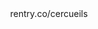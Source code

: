 ㅤㅤㅤㅤㅤㅤㅤ
ㅤㅤㅤㅤㅤㅤㅤ
ㅤㅤㅤㅤㅤㅤ
ㅤㅤㅤㅤㅤㅤㅤrentry.co/cercueils
<!--
**normalelevator/normalelevator** is a ✨ _special_ ✨ repository because its `README.md` (this file) appears on your GitHub profile.

Here are some ideas to get you started:

- 🔭 I’m currently working on ...
- 🌱 I’m currently learning ...
- 👯 I’m looking to collaborate on ...
- 🤔 I’m looking for help with ...
- 💬 Ask me about ...
- 📫 How to reach me: ...
- 😄 Pronouns: ...
- ⚡ Fun fact: ...
-->
